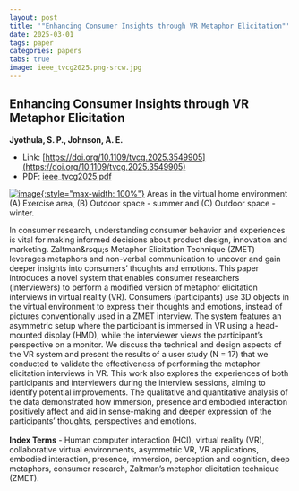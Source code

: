```yaml
---
layout: post
title: '"Enhancing Consumer Insights through VR Metaphor Elicitation"'
date: 2025-03-01
tags: paper
categories: papers
tabs: true
image: ieee_tvcg2025.png-srcw.jpg
---
```


## Enhancing Consumer Insights through VR Metaphor Elicitation
**Jyothula, S. P., Johnson, A. E.**
- Link: [https://doi.org/10.1109/tvcg.2025.3549905](https://doi.org/10.1109/tvcg.2025.3549905)
- PDF: [ieee_tvcg2025.pdf](/documents/ieee_tvcg2025.pdf)


[![image](https://www.evl.uic.edu/output/originals/ieee_tvcg2025.png-srcw.jpg){:style="max-width: 100%"}](https://www.evl.uic.edu/output/originals/ieee_tvcg2025.png-srcw.jpg)
Areas in the virtual home environment (A) Exercise area, (B) Outdoor space - summer and (C) Outdoor space - winter.

In consumer research, understanding consumer behavior and experiences is vital for making informed decisions about product design, innovation and marketing. Zaltman&rsqu;s Metaphor Elicitation Technique (ZMET) leverages metaphors and non-verbal communication to uncover and gain deeper insights into consumers&rsquo; thoughts and emotions. This paper introduces a novel system that enables consumer researchers (interviewers) to perform a modified version of metaphor elicitation interviews in virtual reality (VR). Consumers (participants) use 3D objects in the virtual environment to express their thoughts and emotions, instead of pictures conventionally used in a ZMET interview. The system features an asymmetric setup where the participant is immersed in VR using a head-mounted display (HMD), while the interviewer views the participant&rsquo;s perspective on a monitor. We discuss the technical and design aspects of the VR system and present the results of a user study (N = 17) that we conducted to validate the effectiveness of performing the metaphor elicitation interviews in VR. This work also explores the experiences of both participants and interviewers during the interview sessions, aiming to identify potential improvements. The qualitative and quantitative analysis of the data demonstrated how immersion, presence and embodied interaction positively affect and aid in sense-making and deeper expression of the participants&rsquo; thoughts, perspectives and emotions.<br><br>
<strong>Index Terms</strong> - Human computer interaction (HCI), virtual reality (VR), collaborative virtual environments, asymmetric VR, VR applications, embodied interaction, presence, immersion, perception and cognition, deep metaphors, consumer research, Zaltman&rsquo;s metaphor elicitation technique (ZMET).